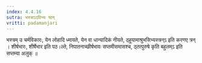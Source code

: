 ```yaml
---
index: 4.4.16
sutra: भस्त्राऽऽदिभ्यः ष्ठन्
vritti: padamanjari
---
```


 भस्त्रम् उ चर्मविकारः, येन लोहादि ध्मायते, येन वा धान्यादिकं नीयते, ठ्हूयामाश्रुभसिभ्यस्त्रन्ऽ इति करणए त्रन् । शीर्षभारः, शीर्षेभार इति पठ।ल्ते, निपातनाच्छीर्षभावः सप्तमीसमासश्च, ठ्तत्पुरुषे कृति बहुलम्ऽ इति सप्तम्या अलुक् ॥